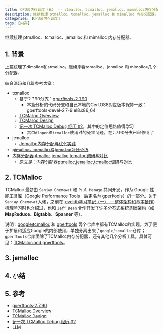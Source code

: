 ```yaml
---
title: CPU及内存调度（五） -- ptmalloc、tcmalloc、jemalloc、mimalloc内存分配器（下）
description: 继续梳理 ptmalloc、tcmalloc、jemalloc 和 mimalloc 内存分配器。
categories: [CPU及内存调度]
tags: [内存]
---
```


继续梳理 ptmalloc、tcmalloc、jemalloc 和 mimalloc 内存分配器。

## 1. 背景

上篇梳理了dlmalloc和ptmalloc，继续来看tcmalloc、jemalloc 和 mimalloc几个分配器。

结合源码和几篇参考文章：

* tcmalloc
    * 基于2.7.90分支：[gperftools-2.7.90](https://github.com/gperftools/gperftools/tree/gperftools-2.7.90)
        * 本篇分析的代码分支和自己本地的CentOS8对应版本保持一致：gperftools-devel-2.7-9.el8.x86_64
    * [TCMalloc Overview](https://google.github.io/tcmalloc/overview.html)
    * [TCMalloc Design](https://google.github.io/tcmalloc/design.html)
    * [记一次 TCMalloc Debug 经历 #2](https://zhuanlan.zhihu.com/p/81683409)，其中的定位思路值得学习
        * 其中`dlopen`和`tcmalloc`使用时的死锁问题，在2.7.90分支已经修复了
* jemalloc
    * [Jemalloc内存分配与优化实践](https://mp.weixin.qq.com/s/U3uylVKZ-FsMjdeX3lymog)
* [ptmalloc、tcmalloc与jemalloc对比分析](https://www.cyningsun.com/07-07-2018/memory-allocator-contrasts.html)
* [内存分配器ptmalloc,jemalloc,tcmalloc调研与对比](https://geekdaxue.co/read/ixxw@it/memory_allocators)
    * 原文是：[内存分配器ptmalloc,jemalloc,tcmalloc调研与对比](https://blog.csdn.net/Rong_Toa/article/details/110689404)

## 2. TCMalloc

TCMalloc 最初由 `Sanjay Ghemawat` 和 `Paul Menage` 共同开发，作为 Google 性能工具库（Google Performance Tools，后更名为 gperftools）的一部分。关于`Sanjay Ghemawat`大佬，之前在 [leveldb学习笔记（一） -- 整体架构和基本操作](https://xiaodongq.github.io/2024/07/10/leveldb-learn-first/)）梳理学习时也介绍过，他和 `Jeff Dean` 合作开发了许多分布式系统基础架构（如 **MapReduce**、**Bigtable**、**Spanner** 等）。

说明：[google/tcmalloc](https://github.com/google/tcmalloc) 和 [gperftools](https://github.com/gperftools/gperftools) 两个仓库中都有TCMalloc的实现。为了便于扩展和适应Google的内部使用，单独分离出来了`google/tcmalloc`仓库；`gperftools`仓库里除了TCMalloc内存分配器，还有其他几个分析工具。具体可见：[TCMalloc and gperftools](https://google.github.io/tcmalloc/gperftools.html)。

## 3. jemalloc


## 4. 小结


## 5. 参考

* [gperftools-2.7.90](https://github.com/gperftools/gperftools/tree/gperftools-2.7.90)
* [TCMalloc Overview](https://google.github.io/tcmalloc/overview.html)
* [TCMalloc Design](https://google.github.io/tcmalloc/design.html)
* [记一次 TCMalloc Debug 经历 #2](https://zhuanlan.zhihu.com/p/81683409)
* LLM
